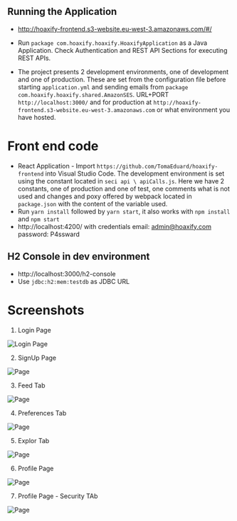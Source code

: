 ## Running the Application

- http://hoaxify-frontend.s3-website.eu-west-3.amazonaws.com/#/

- Run `package com.hoaxify.hoaxify.HoaxifyApplication` as a Java Application. Check Authentication and REST API Sections for executing REST APIs.
- The project presents 2 development environments, one of development and one of production. These are set from the configuration file before starting `application.yml` and
 sending emails from `package com.hoaxify.hoaxify.shared.AmazonSES`. URL+PORT `http://localhost:3000/` and for production at `http://hoaxify-frontend.s3-website.eu-west-3.amazonaws.com` or what environment you have hosted.

# Front end code

- React Application - Import `https://github.com/TomaEduard/hoaxify-frontend` into Visual Studio Code. The development environment is set using the constant located in `seci api \ apiCalls.js`. Here we have 2 constants, one of production and one of test, one comments what is not used and changes and poxy offered by webpack located in `package.json` with the content of the variable used.
- Run `yarn install` followed by `yarn start`, it also works with `npm install` and `npm start`
- http://localhost:4200/ with credentials email: admin@hoaxify.com password: P4ssward

## H2 Console in dev environment

- http://localhost:3000/h2-console
- Use `jdbc:h2:mem:testdb` as JDBC URL 

# Screenshots
1. Login Page

![Login Page](https://github.com/TomaEduard/spring-reddit-clone/blob/master/src/main/resources/images/login.PNG)

2. SignUp Page

![ Page](https://github.com/TomaEduard/spring-reddit-clone/blob/master/src/main/resources/images/signup.PNG)

3. Feed Tab

![ Page](https://github.com/TomaEduard/spring-reddit-clone/blob/master/src/main/resources/images/feed.PNG)

4. Preferences Tab

![ Page](https://github.com/TomaEduard/spring-reddit-clone/blob/master/src/main/resources/images/preferences.PNG)

5. Explor Tab

![ Page](https://github.com/TomaEduard/spring-reddit-clone/blob/master/src/main/resources/images/explor.PNG)

6. Profile Page

![ Page](https://github.com/TomaEduard/spring-reddit-clone/blob/master/src/main/resources/images/profile.PNG)

7. Profile Page - Security TAb

![ Page](https://github.com/TomaEduard/spring-reddit-clone/blob/master/src/main/resources/images/profile-security.PNG)